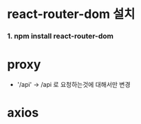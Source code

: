 <!-- react-router-dom 설치 -->
# react-router-dom 설치
### 1. npm install react-router-dom

# proxy
- '/api' -> /api 로 요청하는것에 대해서만 변경

# axios